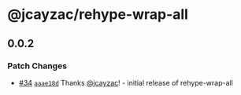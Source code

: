 # @jcayzac/rehype-wrap-all

## 0.0.2

### Patch Changes

- [#34](https://github.com/jcayzac/copepod-modules/pull/34) [`aaae18d`](https://github.com/jcayzac/copepod-modules/commit/aaae18d6b47861876c910f484142772b9721862f) Thanks [@jcayzac](https://github.com/jcayzac)! - initial release of rehype-wrap-all
